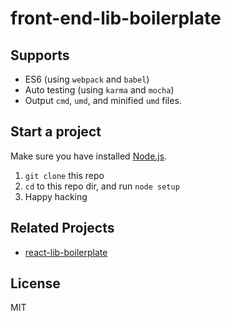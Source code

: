 # front-end-lib-boilerplate

## Supports

- ES6 (using `webpack` and `babel`)
- Auto testing (using `karma` and `mocha`)
- Output `cmd`, `umd`, and minified `umd` files.

## Start a project

Make sure you have installed [Node.js](https://nodejs.org/).

1. `git clone` this repo
2. `cd` to this repo dir, and run `node setup`
3. Happy hacking

## Related Projects

- [react-lib-boilerplate](https://github.com/cantonjs/react-lib-boilerplate)

## License

MIT
